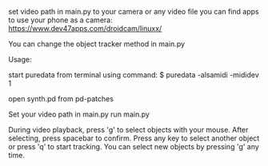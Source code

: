 

set video path in main.py to your camera or any video file
you can find apps to use your phone as a camera: https://www.dev47apps.com/droidcam/linuxx/

You can change the object tracker method in main.py


Usage:

start puredata from terminal using command:
$ puredata -alsamidi -mididev 1

open synth.pd from pd-patches

Set your video path in main.py
run main.py

During video playback, press 'g' to select objects with your mouse. 
After selecting, press spacebar to confirm. Press any key to select another object or press 'q' to start tracking. You can select new objects by pressing 'g' any time.


